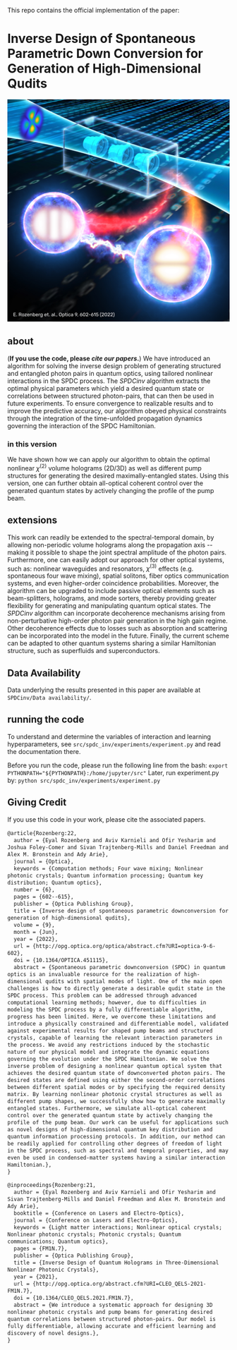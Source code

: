 This repo contains the official implementation of the paper:

# Inverse Design of Spontaneous Parametric Down Conversion for Generation of High-Dimensional Qudits
![illustration](Optica.jpg)

## about
(**If you use the code, please _cite our papers_.**)
We have introduced an algorithm for solving the inverse design problem of generating structured and entangled photon pairs in quantum optics, using tailored nonlinear interactions in the SPDC process. The *SPDCinv* algorithm extracts the optimal physical parameters which yield a desired quantum state or correlations between structured photon-pairs, that can then be used in future experiments. To ensure convergence to  realizable results and to improve the predictive accuracy, our algorithm obeyed physical constraints through the integration of the time-unfolded propagation dynamics governing the interaction of the SPDC Hamiltonian.

### in this version
We have shown how we can apply our algorithm to obtain the optimal nonlinear $\chi^{(2)}$ volume holograms (2D/3D) as well as different pump structures for generating the desired maximally-entangled states. Using this version, one can further obtain all-optical coherent control over the generated quantum states by actively changing the profile of the pump beam.

## extensions
This work can readily be extended to the spectral-temporal domain, by allowing non-periodic volume holograms along the propagation axis -- making it possible to shape the joint spectral amplitude of the photon pairs. Furthermore, one can easily adopt our approach for other optical systems, such as: nonlinear waveguides and resonators, $\chi^{(3)}$ effects (e.g. spontaneous four wave mixing), spatial solitons, fiber optics communication systems, and even higher-order coincidence probabilities. Moreover, the algorithm can be upgraded to include passive optical elements such as beam-splitters, holograms, and mode sorters, thereby providing greater flexibility for generating and manipulating quantum optical states. The *SPDCinv* algorithm can incorporate decoherence mechanisms arising from non-perturbative high-order photon pair generation in the high gain regime. Other decoherence effects due to losses such as absorption and scattering can be incorporated into the model in the future. Finally, the current scheme can be adapted to other quantum systems sharing a similar Hamiltonian structure, such as superfluids and superconductors.

## Data Availability
Data underlying the results presented in this paper are available at `SPDCinv/Data availability/`.

## running the code
To understand and determine the variables of interaction and learning hyperparameters, see `src/spdc_inv/experiments/experiment.py` and read the documentation there.

Before you run the code, please run the following line from the bash: 
`export PYTHONPATH="${PYTHONPATH}:/home/jupyter/src"`
Later, run experiment.py by: 
`python src/spdc_inv/experiments/experiment.py`

## Giving Credit
If you use this code in your work, please cite the associated papers.

```
@article{Rozenberg:22,
  author = {Eyal Rozenberg and Aviv Karnieli and Ofir Yesharim and Joshua Foley-Comer and Sivan Trajtenberg-Mills and Daniel Freedman and Alex M. Bronstein and Ady Arie},
  journal = {Optica},
  keywords = {Computation methods; Four wave mixing; Nonlinear photonic crystals; Quantum information processing; Quantum key distribution; Quantum optics},
  number = {6},
  pages = {602--615},
  publisher = {Optica Publishing Group},
  title = {Inverse design of spontaneous parametric downconversion for generation of high-dimensional qudits},
  volume = {9},
  month = {Jun},
  year = {2022},
  url = {http://opg.optica.org/optica/abstract.cfm?URI=optica-9-6-602},
  doi = {10.1364/OPTICA.451115},
  abstract = {Spontaneous parametric downconversion (SPDC) in quantum optics is an invaluable resource for the realization of high-dimensional qudits with spatial modes of light. One of the main open challenges is how to directly generate a desirable qudit state in the SPDC process. This problem can be addressed through advanced computational learning methods; however, due to difficulties in modeling the SPDC process by a fully differentiable algorithm, progress has been limited. Here, we overcome these limitations and introduce a physically constrained and differentiable model, validated against experimental results for shaped pump beams and structured crystals, capable of learning the relevant interaction parameters in the process. We avoid any restrictions induced by the stochastic nature of our physical model and integrate the dynamic equations governing the evolution under the SPDC Hamiltonian. We solve the inverse problem of designing a nonlinear quantum optical system that achieves the desired quantum state of downconverted photon pairs. The desired states are defined using either the second-order correlations between different spatial modes or by specifying the required density matrix. By learning nonlinear photonic crystal structures as well as different pump shapes, we successfully show how to generate maximally entangled states. Furthermore, we simulate all-optical coherent control over the generated quantum state by actively changing the profile of the pump beam. Our work can be useful for applications such as novel designs of high-dimensional quantum key distribution and quantum information processing protocols. In addition, our method can be readily applied for controlling other degrees of freedom of light in the SPDC process, such as spectral and temporal properties, and may even be used in condensed-matter systems having a similar interaction Hamiltonian.},
}
```

```
@inproceedings{Rozenberg:21,
  author = {Eyal Rozenberg and Aviv Karnieli and Ofir Yesharim and Sivan Trajtenberg-Mills and Daniel Freedman and Alex M. Bronstein and Ady Arie},
  booktitle = {Conference on Lasers and Electro-Optics},
  journal = {Conference on Lasers and Electro-Optics},
  keywords = {Light matter interactions; Nonlinear optical crystals; Nonlinear photonic crystals; Photonic crystals; Quantum communications; Quantum optics},
  pages = {FM1N.7},
  publisher = {Optica Publishing Group},
  title = {Inverse Design of Quantum Holograms in Three-Dimensional Nonlinear Photonic Crystals},
  year = {2021},
  url = {http://opg.optica.org/abstract.cfm?URI=CLEO_QELS-2021-FM1N.7},
  doi = {10.1364/CLEO_QELS.2021.FM1N.7},
  abstract = {We introduce a systematic approach for designing 3D nonlinear photonic crystals and pump beams for generating desired quantum correlations between structured photon-pairs. Our model is fully differentiable, allowing accurate and efficient learning and discovery of novel designs.},
}
```
